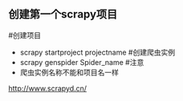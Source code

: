 ## 创建第一个scrapy项目
   #创建项目
   - scrapy startproject projectname
   #创建爬虫实例
   - scrapy genspider Spider_name
   #注意
   - 爬虫实例名称不能和项目名一样
   
   
 http://www.scrapyd.cn/